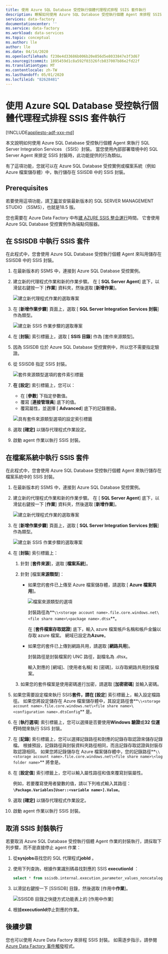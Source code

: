 ```yaml
---
title: 使用 Azure SQL Database 受控執行個體代理程式排程 SSIS 套件執行
description: 瞭解如何使用 Azure SQL Database 受控執行個體 Agent 來排程 SSIS 套件執行。
services: data-factory
documentationcenter: ''
ms.service: data-factory
ms.workload: data-services
ms.topic: conceptual
ms.author: lle
author: lle
ms.date: 04/14/2020
ms.openlocfilehash: f230e4d33686b006b20e856d5e8033847e3f3d67
ms.sourcegitcommit: 1895459d1c8a592f03326fcb037007b86e2fd22f
ms.translationtype: MT
ms.contentlocale: zh-TW
ms.lasthandoff: 05/01/2020
ms.locfileid: "82628481"
---
```

# <a name="schedule-ssis-package-executions-by-using-azure-sql-database-managed-instance-agent"></a>使用 Azure SQL Database 受控執行個體代理程式排程 SSIS 套件執行

[!INCLUDE[appliesto-adf-xxx-md](includes/appliesto-adf-xxx-md.md)]

本文說明如何使用 Azure SQL Database 受控執行個體 Agent 來執行 SQL Server Integration Services （SSIS）封裝。 當您使用內部部署環境中的 SQL Server Agent 來排定 SSIS 封裝時，此功能提供的行為類似。

有了這項功能，您就可以在 Azure SQL Database 受控實例或檔案系統（例如 Azure 檔案儲存體）中，執行儲存在 SSISDB 中的 SSIS 封裝。

## <a name="prerequisites"></a>Prerequisites
若要使用這項功能，請[下載](https://docs.microsoft.com/sql/ssms/download-sql-server-management-studio-ssms?view=sql-server-2017)並安裝最新版本的 SQL SERVER MANAGEMENT STUDIO （SSMS），也就是18.5 版。

您也需要在 Azure Data Factory 中布[建 AZURE SSIS 整合運行](tutorial-create-azure-ssis-runtime-portal.md)時間。 它會使用 Azure SQL Database 受控實例作為端點伺服器。 

## <a name="run-an-ssis-package-in-ssisdb"></a>在 SSISDB 中執行 SSIS 套件
在此程式中，您會使用 Azure SQL Database 受控執行個體 Agent 來叫用儲存在 SSISDB 中的 SSIS 封裝。

1. 在最新版本的 SSMS 中，連接到 Azure SQL Database 受控實例。
1. 建立新的代理程式作業和新的作業步驟。 在 [ **SQL Server Agent**] 底下，以滑鼠右鍵按一下 [**作業**] 資料夾，然後選取 [**新增作業**]。

   ![建立新代理程式作業的選取專案](./media/how-to-invoke-ssis-package-managed-instance-agent/new-agent-job.png)

1. 在 [**新增作業步驟**] 頁面上，選取 [ **SQL Server Integration Services 封裝**] 作為類型。

   ![建立新 SSIS 作業步驟的選取專案](./media/how-to-invoke-ssis-package-managed-instance-agent/new-ssis-job-step.png)

1. 在 [**封裝**] 索引標籤上，選取 [ **SSIS 目錄**] 作為 [套件來源類型]。
1. 因為 SSISDB 位於 Azure SQL Database 受控實例中，所以您不需要指定驗證。
1. 從 SSISDB 指定 SSIS 封裝。

   ![套件來源類型選項的套件索引標籤](./media/how-to-invoke-ssis-package-managed-instance-agent/package-source-ssisdb.png)

1. **在 [設定**] 索引標籤上，您可以：
  
   - 在 [**參數**] 下指定參數值。
   - 覆寫 [**連接管理員**] 底下的值。
   - 覆寫屬性，並選擇 [ **Advanced**] 底下的記錄層級。

   ![具有套件來源類型選項的設定索引標籤](./media/how-to-invoke-ssis-package-managed-instance-agent/package-source-ssisdb-configuration.png)

1. 選取 **[確定]** 以儲存代理程式作業設定。
1. 啟動 agent 作業以執行 SSIS 封裝。


## <a name="run-an-ssis-package-in-the-file-system"></a>在檔案系統中執行 SSIS 套件
在此程式中，您會使用 Azure SQL Database 受控執行個體 Agent 來執行儲存在檔案系統中的 SSIS 封裝。

1. 在最新版本的 SSMS 中，連接到 Azure SQL Database 受控實例。
1. 建立新的代理程式作業和新的作業步驟。 在 [ **SQL Server Agent**] 底下，以滑鼠右鍵按一下 [**作業**] 資料夾，然後選取 [**新增作業**]。

   ![建立新代理程式作業的選取專案](./media/how-to-invoke-ssis-package-managed-instance-agent/new-agent-job.png)

1. 在 [**新增作業步驟**] 頁面上，選取 [ **SQL Server Integration Services 封裝**] 作為類型。

   ![建立新 SSIS 作業步驟的選取專案](./media/how-to-invoke-ssis-package-managed-instance-agent/new-ssis-job-step.png)

1. 在 [**封裝**] 索引標籤上：

   1. 針對 [**套件來源**]，選取 [**檔案系統**]。
   
   1. 針對 [檔案**來源類型**]：   

      - 如果您的套件已上傳至 Azure 檔案儲存體，請選取 [ **Azure 檔案共用**]。

        ![檔案來源類型的選項](./media/how-to-invoke-ssis-package-managed-instance-agent/package-source-file-system.png)
      
        封裝路徑為**`\\<storage account name>.file.core.windows.net\<file share name>\<package name>.dtsx`**。
      
        在 [**套件檔案存取認證**] 底下，輸入 azure 檔案帳戶名稱和帳戶金鑰以存取 azure 檔案。 網域已設定為**Azure**。

      - 如果您的套件已上傳到網路共用，請選取 [**網路共用**]。
      
        封裝路徑是封裝檔案的 UNC 路徑，副檔名為 .dtsx。
      
        輸入對應的 [網域]、[使用者名稱] 和 [密碼]，以存取網路共用封裝檔案。
   1. 如果您的套件檔案是使用密碼進行加密，請選取 [**加密密碼**] 並輸入密碼。
1. 如果您需要設定檔來執行 SSIS**套件，請在 [設定**] 索引標籤上，輸入設定檔路徑。
   如果您將設定儲存在 Azure 檔案儲存體中，其設定路徑會**`\\<storage account name>.file.core.windows.net\<file share name>\<configuration name>.dtsConfig`** 是。
1. 在 [**執行選項**] 索引標籤上，您可以選擇是否要使用**Windows 驗證**或**32 位運行**時間來執行 SSIS 封裝。
1. 在 [**記錄**] 索引標籤上，您可以選擇記錄路徑和對應的記錄存取認證來儲存記錄檔。 
   根據預設，記錄路徑與封裝資料夾路徑相同，而且記錄存取認證與封裝存取認證相同。
   如果您將記錄儲存在 Azure 檔案儲存體中，您的記錄路徑**`\\<storage account name>.file.core.windows.net\<file share name>\<log folder name>`** 將會是。
1. 在 [**設定值**] 索引標籤上，您可以輸入屬性路徑和值來覆寫封裝屬性。
 
   例如，若要覆寫使用者變數的值，請以下列格式輸入其路徑： **`\Package.Variables[User::<variable name>].Value`**。
1. 選取 **[確定]** 以儲存代理程式作業設定。
1. 啟動 agent 作業以執行 SSIS 封裝。


## <a name="cancel-ssis-package-execution"></a>取消 SSIS 封裝執行
若要取消 Azure SQL Database 受控執行個體 Agent 作業的封裝執行，請採取下列步驟，而不是直接停止 agent 作業：

1. 從**sysjobs**尋找您的 SQL 代理程式**jobId** 。
1. 使用下列查詢，根據作業識別碼尋找對應的 SSIS **executionId** ：
   ```sql
   select * from ssisdb.internal.execution_parameter_values_noncatalog where  parameter_value = 'SQL_Agent_Job_{jobId}' order by execution_id desc
   ```
1. 以滑鼠右鍵按一下 [SSISDB] 目錄，然後選取 [作用中**作業**]。

   ![SSISDB 目錄之快捷方式功能表上的 [作用中作業]](./media/how-to-invoke-ssis-package-managed-instance-agent/catalog-active-operations.png)

1. 根據**executionId**停止對應的作業。

## <a name="next-steps"></a>後續步驟
您也可以使用 Azure Data Factory 來排程 SSIS 封裝。 如需逐步指示，請參閱[Azure Data Factory 事件觸發](how-to-create-event-trigger.md)程式。 
